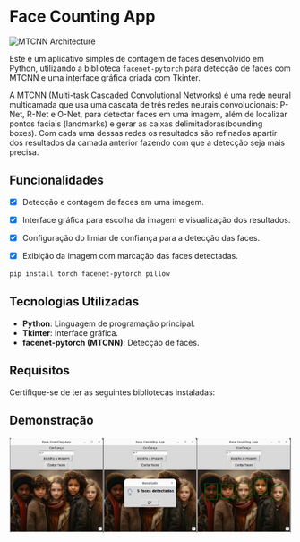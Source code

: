 # Face Counting App

![MTCNN Architecture](https://debuggercafe.com/wp-content/uploads/2020/10/mtcnn_arch.png)

Este é um aplicativo simples de contagem de faces desenvolvido em Python, utilizando a biblioteca `facenet-pytorch` para detecção de faces com MTCNN e uma interface gráfica criada com Tkinter.

A MTCNN (Multi-task Cascaded Convolutional Networks) é uma rede neural multicamada que usa uma cascata de três redes neurais convolucionais: P-Net, R-Net e O-Net, para detectar faces em uma imagem, além de localizar pontos faciais (landmarks) e gerar as caixas delimitadoras(bounding boxes). Com cada uma dessas redes os resultados são refinados apartir dos resultados da camada anterior fazendo com que a detecção seja mais precisa.

## Funcionalidades

- [x] Detecção e contagem de faces em uma imagem.
- [x] Interface gráfica para escolha da imagem e visualização dos resultados.
- [x] Configuração do limiar de confiança para a detecção das faces.
- [x] Exibição da imagem com marcação das faces detectadas.


```bash
pip install torch facenet-pytorch pillow
```

## Tecnologias Utilizadas

- **Python**: Linguagem de programação principal.
- **Tkinter**: Interface gráfica.
- **facenet-pytorch (MTCNN)**: Detecção de faces.

## Requisitos

Certifique-se de ter as seguintes bibliotecas instaladas:


## Demonstração

![Interface](demo.png)

